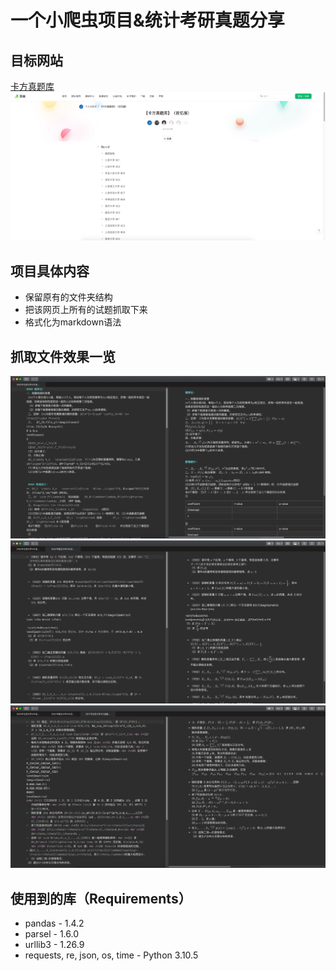 # 一个小爬虫项目&统计考研真题分享
## 目标网站
[卡方真题库](https://www.yuque.com/kafangxunlianying/qndurp/)
![](./assets/WechatIMG61.png)

## 项目具体内容
- 保留原有的文件夹结构
- 把该网页上所有的试题抓取下来
- 格式化为markdown语法

## 抓取文件效果一览
![](./assets/WechatIMG58.png)
![](./assets/WechatIMG59.png)
![](./assets/WechatIMG60.png)

## 使用到的库（Requirements）
- pandas - 1.4.2
- parsel - 1.6.0
- urllib3 - 1.26.9
- requests, re, json, os, time - Python 3.10.5

